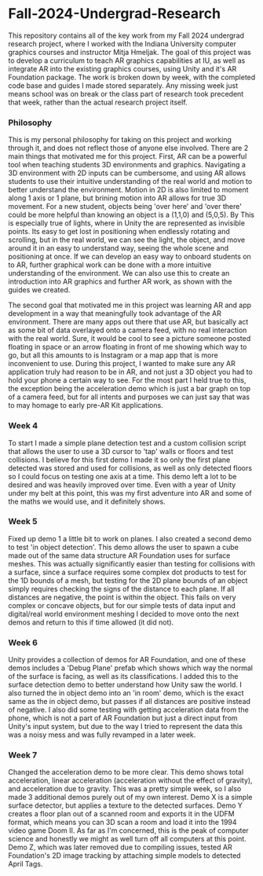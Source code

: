 # Fall-2024-Undergrad-Research

This repository contains all of the key work from my Fall 2024 undergrad research project, where I worked with the Indiana University computer graphics courses and instructor Mitja Hmeljak.
The goal of this project was to develop a curriculum to teach AR graphics capabilities at IU, as well as integrate AR into the existing graphics courses, using Unity and it's AR Foundation package. 
The work is broken down by week, with the completed code base and guides I made stored separately. Any missing week just means school was on break or the class part of research took precedent that week, rather than the actual research project itself.

### Philosophy
This is my personal philosophy for taking on this project and working through it, and does not reflect those of anyone else involved. There are 2 main things that motivated me for this project. First, AR can be a powerful tool when teaching students 3D environments and graphics. Navigating a 3D environment with 2D inputs can be cumbersome, and using AR allows students to use their intuitive understanding of the real world and motion to better understand the environment. Motion in 2D is also limited to moment along 1 axis or 1 plane, but brining motion into AR allows for true 3D movement. For a new student, objects being 'over here' and 'over there' could be more helpful than knowing an object is a (1,1,0) and (5,0,5). By This is especially true of lights, where in Unity the are represented as invisible points. Its easy to get lost in positioning when endlessly rotating and scrolling, but in the real world, we can see the light, the object, and move around it in an easy to understand way, seeing the whole scene and positioning at once. If we can develop an easy way to onboard students on to AR, further graphical work can be done with a more intuitive understanding of the environment. We can also use this to create an introduction into AR graphics and further AR work, as shown with the guides we created.

The second goal that motivated me in this project was learning AR and app development in a way that meaningfully took advantage of the AR environment. There are many apps out there that use AR, but basically act as some bit of data overlayed onto a camera feed, with no real interaction with the real world. Sure, it would be cool to see a picture someone posted floating in space or an arrow floating in front of me showing which way to go, but all this amounts to is Instagram or a map app that is more inconvenient to use. During this project, I wanted to make sure any AR application truly had reason to be in AR, and not just a 3D object you had to hold your phone a certain way to see. For the most part I held true to this, the exception being the acceleration demo which is just a bar graph on top of a camera feed, but for all intents and purposes we can just say that was to may homage to early pre-AR Kit applications.

### Week 4
To start I made a simple plane detection test and a custom collision script that allows the user to use a 3D cursor to 'tap' walls or floors and test collisions. I believe for this first demo I made it so only the first plane detected was stored and used for collisions, as well as only detected floors so I could focus on testing one axis at a time. This demo left a lot to be desired and was heavily improved over time. Even with a year of Unity under my belt at this point, this was my first adventure into AR and some of the maths we would use, and it definitely shows.

### Week 5
Fixed up demo 1 a little bit to work on planes. I also created a second demo to test 'in object detection'. This demo allows the user to spawn a cube made out of the same data structure AR Foundation uses for surface meshes. This was actually significantly easier than testing for collisions with a surface, since a surface requires some complex dot products to test for the 1D bounds of a mesh, but testing for the 2D plane bounds of an object simply requires checking the signs of the distance to each plane. If all distances are negative, the point is within the object. This fails on very complex or concave objects, but for our simple tests of data input and digital/real world environment meshing I decided to move onto the next demos and return to this if time allowed (it did not).

### Week 6
Unity provides a collection of demos for AR Foundation, and one of these demos includes a 'Debug Plane' prefab which shows which way the normal of the surface is facing, as well as its classifications. I added this to the surface detection demo to better understand how Unity saw the world. I also turned the in object demo into an 'in room' demo, which is the exact same as the in object demo, but passes if all distances are positive instead of negative. I also did some testing with getting acceleration data from the phone, which is not a part of AR Foundation but just a direct input from Unity's input system, but due to the way I tried to represent the data this was a noisy mess and was fully revamped in a later week.

### Week 7
Changed the acceleration demo to be more clear. This demo shows total acceleration, linear acceleration (acceleration without the effect of gravity), and acceleration due to gravity. This was a pretty simple week, so I also made 3 additional demos purely out of my own interest. Demo X is a simple surface detector, but applies a texture to the detected surfaces. Demo Y creates a floor plan out of a scanned room and exports it in the UDFM format, which means you can 3D scan a room and load it into the 1994 video game Doom II. As far as I'm concerned, this is the peak of computer science and honestly we might as well turn off all computers at this point. Demo Z, which was later removed due to compiling issues, tested AR Foundation's 2D image tracking by attaching simple models to detected April Tags.

